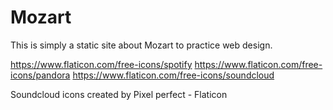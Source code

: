 # Mozart

This is simply a static site about Mozart to practice web design. 


https://www.flaticon.com/free-icons/spotify
https://www.flaticon.com/free-icons/pandora
https://www.flaticon.com/free-icons/soundcloud

Soundcloud icons created by Pixel perfect - Flaticon
